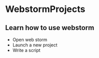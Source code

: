 # WebstormProjects

## Learn how to use webstorm

- Open web storm
- Launch a new project
- Write a script
